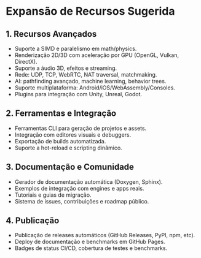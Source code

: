 # Expansão de Recursos Sugerida

## 1. Recursos Avançados
- Suporte a SIMD e paralelismo em math/physics.
- Renderização 2D/3D com aceleração por GPU (OpenGL, Vulkan, DirectX).
- Suporte a áudio 3D, efeitos e streaming.
- Rede: UDP, TCP, WebRTC, NAT traversal, matchmaking.
- AI: pathfinding avançado, machine learning, behavior trees.
- Suporte multiplataforma: Android/iOS/WebAssembly/Consoles.
- Plugins para integração com Unity, Unreal, Godot.

## 2. Ferramentas e Integração
- Ferramentas CLI para geração de projetos e assets.
- Integração com editores visuais e debuggers.
- Exportação de builds automatizada.
- Suporte a hot-reload e scripting dinâmico.

## 3. Documentação e Comunidade
- Gerador de documentação automática (Doxygen, Sphinx).
- Exemplos de integração com engines e apps reais.
- Tutoriais e guias de migração.
- Sistema de issues, contribuições e roadmap público.

## 4. Publicação
- Publicação de releases automáticos (GitHub Releases, PyPI, npm, etc).
- Deploy de documentação e benchmarks em GitHub Pages.
- Badges de status CI/CD, cobertura de testes e benchmarks.
